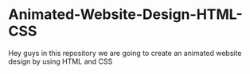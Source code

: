 # Animated-Website-Design-HTML-CSS
Hey guys in this repository we are going to create an animated website design by using HTML and CSS
